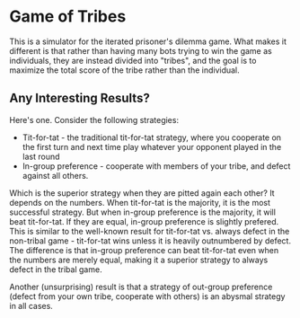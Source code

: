 # Game of Tribes

This is a simulator for the iterated prisoner's dilemma game. What makes it different is that rather than having many bots trying to win the game as individuals, they are instead divided into "tribes", and the goal is to maximize the total score of the tribe rather than the individual.

## Any Interesting Results?

Here's one. Consider the following strategies:

 - Tit-for-tat - the traditional tit-for-tat strategy, where you cooperate on the first turn and next time play whatever your opponent played in the last round
 - In-group preference - cooperate with members of your tribe, and defect against all others.

 Which is the superior strategy when they are pitted again each other? It depends on the numbers. When tit-for-tat is the majority, it is the most successful strategy. But when in-group preference is the majority, it will beat tit-for-tat. If they are equal, in-group preference is slightly prefered. This is similar to the well-known result for tit-for-tat vs. always defect in the non-tribal game - tit-for-tat wins unless it is heavily outnumbered by defect. The difference is that in-group preference can beat tit-for-tat even when the numbers are merely equal, making it a superior strategy to always defect in the tribal game.

 Another (unsurprising) result is that a strategy of out-group preference (defect from your own tribe, cooperate with others) is an abysmal strategy in all cases.
